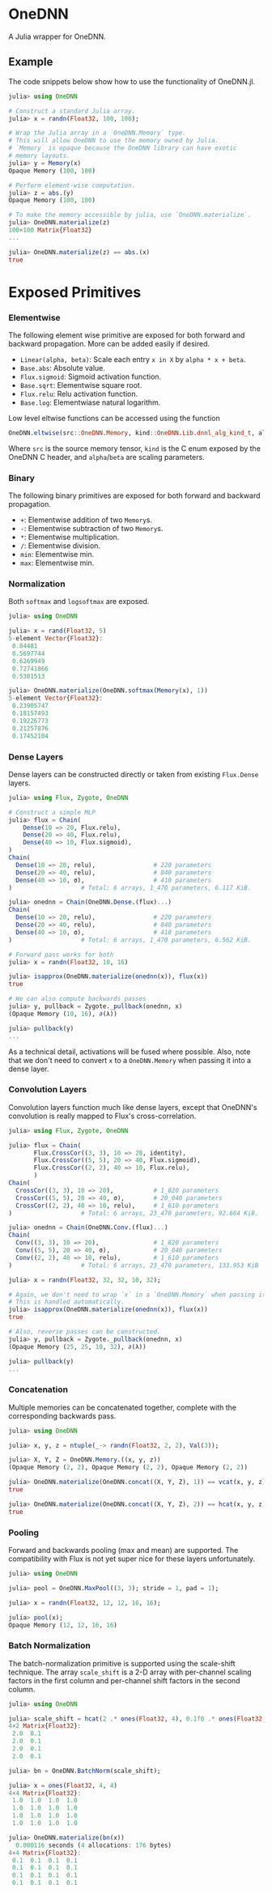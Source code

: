 # OneDNN

A Julia wrapper for OneDNN.

## Example

The code snippets below show how to use the functionality of OneDNN.jl.

```julia
julia> using OneDNN

# Construct a standard Julia array.
julia> x = randn(Float32, 100, 100);

# Wrap the Julia array in a `OneDNN.Memory` type.
# This will allow OneDNN to use the memory owned by Julia.
# `Memory` is opaque because the OneDNN library can have exotic
# memory layouts.
julia> y = Memory(x)
Opaque Memory (100, 100)

# Perform element-wise computation.
julia> z = abs.(y)
Opaque Memory (100, 100)

# To make the memory accessible by julia, use `OneDNN.materialize`.
julia> OneDNN.materialize(z)
100×100 Matrix{Float32}
...

julia> OneDNN.materialize(z) == abs.(x)
true
```

# Exposed Primitives

### Elementwise

The following element wise primitive are exposed for both forward and backward propagation.
More can be added easily if desired.

* `Linear(alpha, beta)`: Scale each entry `x in X` by `alpha * x + beta`.
* `Base.abs`: Absolute value.
* `Flux.sigmoid`: Sigmoid activation function.
* `Base.sqrt`: Elementwise square root.
* `Flux.relu`: Relu activation function.
* `Base.log`: Elementwiase natural logarithm.

Low level eltwise functions can be accessed using the function
```julia
OneDNN.eltwise(src::OneDNN.Memory, kind::OneDNN.Lib.dnnl_alg_kind_t, alpha = one(Float32), beta = zero(Float32))
```
Where `src` is the source memory tensor, `kind` is the C enum exposed by the OneDNN C header, and `alpha`/`beta` are scaling parameters.

### Binary

The following binary primitives are exposed for both forward and backward propagation.

* `+`: Elementwise addition of two `Memory`s.
* `-`: Elementwise subtraction of two `Memory`s.
* `*`: Elementwise multiplication.
* `/`: Elementwise division.
* `min`: Elementwise min.
* `max`: Elementwise min.

### Normalization

Both `softmax` and `logsoftmax` are exposed.
```julia
julia> using OneDNN

julia> x = rand(Float32, 5)
5-element Vector{Float32}:
 0.84481
 0.5697744
 0.6269949
 0.72741866
 0.5301513

julia> OneDNN.materialize(OneDNN.softmax(Memory(x), 1))
5-element Vector{Float32}:
 0.23905747
 0.18157493
 0.19226773
 0.21257876
 0.17452104
```

### Dense Layers

Dense layers can be constructed directly or taken from existing `Flux.Dense` layers.

```julia
julia> using Flux, Zygote, OneDNN

# Construct a simple MLP
julia> flux = Chain(
    Dense(10 => 20, Flux.relu),
    Dense(20 => 40, Flux.relu),
    Dense(40 => 10, Flux.sigmoid),
)
Chain(
  Dense(10 => 20, relu),                # 220 parameters
  Dense(20 => 40, relu),                # 840 parameters
  Dense(40 => 10, σ),                   # 410 parameters
)                   # Total: 6 arrays, 1_470 parameters, 6.117 KiB.

julia> onednn = Chain(OneDNN.Dense.(flux)...)
Chain(
  Dense(10 => 20, relu),                # 220 parameters
  Dense(20 => 40, relu),                # 840 parameters
  Dense(40 => 10, σ),                   # 410 parameters
)                   # Total: 6 arrays, 1_470 parameters, 6.562 KiB.

# Forward pass works for both
julia> x = randn(Float32, 10, 16)

julia> isapprox(OneDNN.materialize(onednn(x)), flux(x))
true

# We can also compute backwards passes
julia> y, pullback = Zygote._pullback(onednn, x)
(Opaque Memory (10, 16), ∂(λ))

julia> pullback(y)
...
```
As a technical detail, activations will be fused where possible.
Also, note that we don't need to convert `x` to a `OneDNN.Memory` when passing it into a dense layer.

### Convolution Layers

Convolution layers function much like dense layers, except that OneDNN's convolution is really mapped
to Flux's cross-correlation.
```julia
julia> using Flux, Zygote, OneDNN

julia> flux = Chain(
       Flux.CrossCor((3, 3), 10 => 20, identity),
       Flux.CrossCor((5, 5), 20 => 40, Flux.sigmoid),
       Flux.CrossCor((2, 2), 40 => 10, Flux.relu),
       )
Chain(
  CrossCor((3, 3), 10 => 20),           # 1_820 parameters
  CrossCor((5, 5), 20 => 40, σ),        # 20_040 parameters
  CrossCor((2, 2), 40 => 10, relu),     # 1_610 parameters
)                   # Total: 6 arrays, 23_470 parameters, 92.664 KiB.

julia> onednn = Chain(OneDNN.Conv.(flux)...)
Chain(
  Conv((3, 3), 10 => 20),               # 1_820 parameters
  Conv((5, 5), 20 => 40, σ),            # 20_040 parameters
  Conv((2, 2), 40 => 10, relu),         # 1_610 parameters
)                   # Total: 6 arrays, 23_470 parameters, 133.953 KiB

julia> x = randn(Float32, 32, 32, 10, 32);

# Again, we don't need to wrap `x` in a `OneDNN.Memory` when passing it to `onednn`.
# This is handled automatically.
julia> isapprox(OneDNN.materialize(onednn(x)), flux(x))
true

# Also, reverse passes can be constructed.
julia> y, pullback = Zygote._pullback(onednn, x)
(Opaque Memory (25, 25, 10, 32), ∂(λ))

julia> pullback(y)
...
```

### Concatenation

Multiple memories can be concatenated together, complete with the corresponding backwards pass.
```julia
julia> using OneDNN

julia> x, y, z = ntuple(_-> randn(Float32, 2, 2), Val(3));

julia> X, Y, Z = OneDNN.Memory.((x, y, z))
(Opaque Memory (2, 2), Opaque Memory (2, 2), Opaque Memory (2, 2))

julia> OneDNN.materialize(OneDNN.concat((X, Y, Z), 1)) == vcat(x, y, z)
true

julia> OneDNN.materialize(OneDNN.concat((X, Y, Z), 2)) == hcat(x, y, z)
true
```

### Pooling

Forward and backwards pooling (max and mean) are supported.
The compatibility with Flux is not yet super nice for these layers unfortunately.

```julia
julia> using OneDNN

julia> pool = OneDNN.MaxPool((3, 3); stride = 1, pad = 1);

julia> x = randn(Float32, 12, 12, 16, 16);

julia> pool(x);
Opaque Memory (12, 12, 16, 16)
```

### Batch Normalization

The batch-normalization primitive is supported using the scale-shift technique.
The array `scale_shift` is a 2-D array with per-channel scaling factors in the first column and per-channel shift factors in the second column.
```julia
julia> using OneDNN

julia> scale_shift = hcat(2 .* ones(Float32, 4), 0.1f0 .* ones(Float32, 4))
4×2 Matrix{Float32}:
 2.0  0.1
 2.0  0.1
 2.0  0.1
 2.0  0.1

julia> bn = OneDNN.BatchNorm(scale_shift);

julia> x = ones(Float32, 4, 4)
4×4 Matrix{Float32}:
 1.0  1.0  1.0  1.0
 1.0  1.0  1.0  1.0
 1.0  1.0  1.0  1.0
 1.0  1.0  1.0  1.0

julia> OneDNN.materialize(bn(x))
  0.000116 seconds (4 allocations: 176 bytes)
4×4 Matrix{Float32}:
 0.1  0.1  0.1  0.1
 0.1  0.1  0.1  0.1
 0.1  0.1  0.1  0.1
 0.1  0.1  0.1  0.1
```

